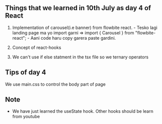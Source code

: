 ## Things that we learned in 10th July as day 4 of React
1. Implementation of carousel(i.e banner) from flowbite react.
        - Tesko lagi landing page ma yo import garni =>  import { Carousel } from "flowbite-react";
        - Aani code haru copy garera paste gardini. 

2. Concept of react-hooks
3. We can't use if else statment in the tsx file so we ternary operators

## Tips of day 4
We use main.css to control the body part of page

## Note 
- We have just learned the useState hook. Other hooks should be learn from youtube